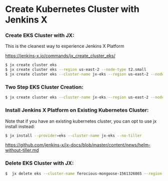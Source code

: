 # Create Kubernetes Cluster with Jenkins X

### Create EKS Cluster with JX:
This is the cleanest way to experience Jenkins X Platform

https://jenkins-x.io/commands/jx_create_cluster_eks/


```sh
$ jx create cluster eks 
$ jx create cluster eks --region us-east-2 --node-type t2.small
$ jx create cluster eks --cluster-name jx-eks --region us-east-2 --node-type t2.small --no-tiller
```

### Two Step EKS Cluster Creation:


```sh
$ jx create cluster eks --cluster-name jx-eks --region us-east-2 --node-type=t2.small --skip-installation
```

### Install Jenkins X Platform on Existing Kubernetes Cluster: 
Note that if you have an existing kubernetes cluster, you can opt to use jx install instead:
```sh
$ jx install --provider=eks --cluster-name jx-eks --no-tiller
```

https://github.com/jenkins-x/jx-docs/blob/master/content/news/helm-without-tiller.md

### Delete EKS Cluster with JX:
```sh
$  jx delete eks --cluster-name ferocious-mongoose-1561326865 --region us-east-2

```



